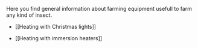 Here you find general information about farming equipment usefull to farm any kind of insect.

* [[Heating with Christmas lights]]

* [[Heating with immersion heaters]]